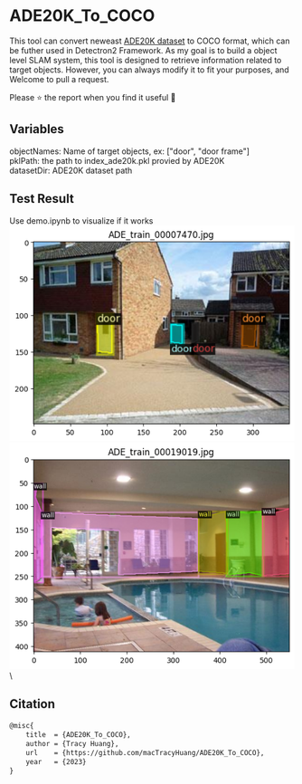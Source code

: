 # ADE20K_To_COCO
This tool can convert neweast [ADE20K dataset](https://groups.csail.mit.edu/vision/datasets/ADE20K/) to COCO format, which can be futher used in Detectron2 Framework.
As my goal is to build a object level SLAM system, this tool is designed to retrieve information related to target objects.
However, you can always modify it to fit your purposes, and Welcome to pull a request.

Please :star: the report when you find it useful :full_moon_with_face:


## Variables
objectNames: Name of target objects, ex: ["door", "door frame"]\
pklPath: the path to index_ade20k.pkl provied by ADE20K\
datasetDir: ADE20K dataset path

## Test Result
Use demo.ipynb to visualize if it works\
![image](./figure/door1.png)\
![image](./figure/wall1.png)\


## Citation
```
@misc{
    title  = {ADE20K_To_COCO},
    author = {Tracy Huang},
    url    = {https://github.com/macTracyHuang/ADE20K_To_COCO},
    year   = {2023}
}
```